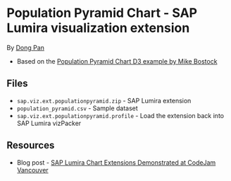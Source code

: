 Population Pyramid Chart - SAP Lumira visualization extension
=================================================
By [Dong Pan](http://scn.sap.com/people/dong.pan)

 * Based on the [Population Pyramid Chart D3 example by Mike Bostock](http://bl.ocks.org/mbostock/4062085)

Files
-----------
* `sap.viz.ext.populationpyramid.zip` - SAP Lumira extension
* `population_pyramid.csv` - Sample dataset
* `sap.viz.ext.populationpyramid.profile` - Load the extension back into SAP Lumira vizPacker

Resources
-----------
* Blog post - [SAP Lumira Chart Extensions Demonstrated at CodeJam Vancouver](http://scn.sap.com/community/lumira/blog/2014/06/28/cool-chart-extensions-demonstrated-at-lumira-codejam-vancouver)
